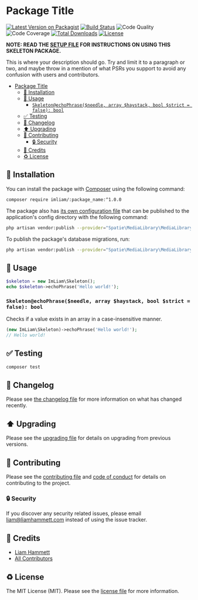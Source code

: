 # Package Title

[![Latest Version on Packagist](https://img.shields.io/packagist/v/imliam/:package_name.svg)](https://packagist.org/packages/imliam/:package_name)
[![Build Status](https://img.shields.io/travis/imliam/:package_name.svg)](https://travis-ci.org/imliam/:package_name)
![Code Quality](https://img.shields.io/scrutinizer/g/imliam/:package_name.svg)
![Code Coverage](https://img.shields.io/scrutinizer/coverage/g/imliam/:package_name.svg)
[![Total Downloads](https://img.shields.io/packagist/dt/imliam/:package_name.svg)](https://packagist.org/packages/imliam/:package_name)
[![License](https://img.shields.io/github/license/imliam/:package_name.svg)](LICENSE.md)

**NOTE: READ THE [SETUP FILE](SETUP.md) FOR INSTRUCTIONS ON USING THIS SKELETON PACKAGE.**

This is where your description should go. Try and limit it to a paragraph or two, and maybe throw in a mention of what PSRs you support to avoid any confusion with users and contributors.

<!-- TOC -->

- [Package Title](#package-title)
    - [💾 Installation](#💾-installation)
    - [📝 Usage](#📝-usage)
        - [`Skeleton@echoPhrase($needle, array $haystack, bool $strict = false): bool`](#skeletonechophraseneedle-array-haystack-bool-strict--false-bool)
    - [✅ Testing](#✅-testing)
    - [🔖 Changelog](#🔖-changelog)
    - [⬆️ Upgrading](#⬆️-upgrading)
    - [🎉 Contributing](#🎉-contributing)
        - [🔒 Security](#🔒-security)
    - [👷 Credits](#👷-credits)
    - [♻️ License](#♻️-license)

<!-- /TOC -->

## 💾 Installation

You can install the package with [Composer](https://getcomposer.org/) using the following command:

```bash
composer require imliam/:package_name:^1.0.0
```

The package also has [its own configuration file](config/config.php) that can be published to the application's config directory with the following command:

```bash
php artisan vendor:publish --provider="Spatie\MediaLibrary\MediaLibraryServiceProvider" --tag="config"
```

To publish the package's database migrations, run:

```bash
php artisan vendor:publish --provider="Spatie\MediaLibrary\MediaLibraryServiceProvider" --tag="migrations"
```

## 📝 Usage

``` php
$skeleton = new ImLiam\Skeleton();
echo $skeleton->echoPhrase('Hello world!');
```

### `Skeleton@echoPhrase($needle, array $haystack, bool $strict = false): bool`

Checks if a value exists in an array in a case-insensitive manner.

```php
(new ImLiam\Skeleton)->echoPhrase('Hello world!');
// Hello world!
```

## ✅ Testing

``` bash
composer test
```

## 🔖 Changelog

Please see [the changelog file](CHANGELOG.md) for more information on what has changed recently.

## ⬆️ Upgrading

Please see the [upgrading file](UPGRADING.md) for details on upgrading from previous versions.

## 🎉 Contributing

Please see the [contributing file](CONTRIBUTING.md) and [code of conduct](CODE_OF_CONDUCT.md) for details on contributing to the project.

### 🔒 Security

If you discover any security related issues, please email liam@liamhammett.com instead of using the issue tracker.

## 👷 Credits

- [Liam Hammett](https://github.com/imliam)
- [All Contributors](../../contributors)

## ♻️ License

The MIT License (MIT). Please see the [license file](LICENSE.md) for more information.
